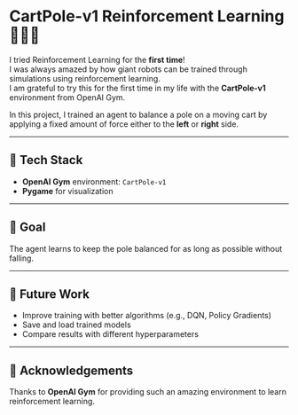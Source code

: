 # CartPole-v1 Reinforcement Learning 🏋️‍♂️🤖

I tried Reinforcement Learning for the **first time**!  
I was always amazed by how giant robots can be trained through simulations using reinforcement learning.  
I am grateful to try this for the first time in my life with the **CartPole-v1** environment from OpenAI Gym.  

In this project, I trained an agent to balance a pole on a moving cart by applying a fixed amount of force either to the **left** or **right** side.  

---

## 🚀 Tech Stack
- **OpenAI Gym** environment: `CartPole-v1`  
- **Pygame** for visualization  

---

## 🎯 Goal
The agent learns to keep the pole balanced for as long as possible without falling.

---

## 📌 Future Work
- Improve training with better algorithms (e.g., DQN, Policy Gradients)  
- Save and load trained models  
- Compare results with different hyperparameters  

---

## 🙌 Acknowledgements
Thanks to **OpenAI Gym** for providing such an amazing environment to learn reinforcement learning.
